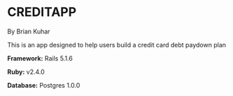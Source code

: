 # CREDITAPP
By Brian Kuhar

This is an app designed to help users build a credit card debt paydown plan

**Framework:** Rails 5.1.6

**Ruby:** v2.4.0

**Database:** Postgres 1.0.0